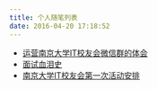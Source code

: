 ```yaml
---
title: 个人随笔列表
date: 2016-04-20 17:18:52
---
```


- [运营南京大学IT校友会微信群的体会](/2012/04/20/article-list/as-a-pm/)
- [面试血泪史](/2012/04/20/article-list/as-a-fe/)
- [南京大学IT校友会第一次活动安排](/2012/04/21/article-list/nju-event/)


